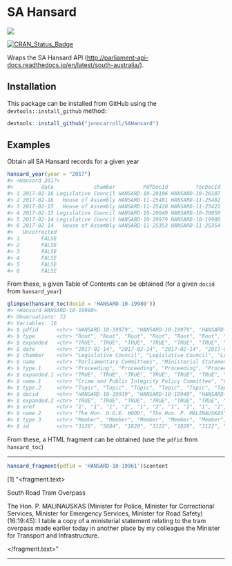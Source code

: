 
SA Hansard
==========

![](http://www.parliament.sa.gov.au/_layouts/PII3.InternetStyles/LACQUER/hdrCrest.jpg)

[![CRAN\_Status\_Badge](http://www.r-pkg.org/badges/version/SAHansard)](https://cran.r-project.org/package=SAHansard)

Wraps the SA Hansard API (<http://parliament-api-docs.readthedocs.io/en/latest/south-australia/>).

<!-- README.md is generated from README.Rmd. Please edit that file -->
Installation
------------

This package can be installed from GitHub using the `devtools::install_github` method:

``` r
devtools::install_github("jonocarroll/SAHansard")
```

Examples
--------

Obtain all SA Hansard records for a given year

``` r
hansard_year(year = "2017")
#> <Hansard 2017>
#>         date             chamber         PdfDocId         TocDocId
#> 1 2017-02-16 Legislative Council HANSARD-10-20106 HANSARD-10-20107
#> 2 2017-02-16   House of Assembly HANSARD-11-25481 HANSARD-11-25482
#> 3 2017-02-15   House of Assembly HANSARD-11-25420 HANSARD-11-25421
#> 4 2017-02-15 Legislative Council HANSARD-10-20049 HANSARD-10-20050
#> 5 2017-02-14 Legislative Council HANSARD-10-19979 HANSARD-10-19980
#> 6 2017-02-14   House of Assembly HANSARD-11-25353 HANSARD-11-25354
#>   Uncorrected
#> 1       FALSE
#> 2       FALSE
#> 3       FALSE
#> 4       FALSE
#> 5       FALSE
#> 6       FALSE
```

From these, a given Table of Contents can be obtained (for a given `docid` from `hansard_year`)

``` r
glimpse(hansard_toc(docid = 'HANSARD-10-19980'))
#> <Hansard HANSARD-10-19980>
#> Observations: 72
#> Variables: 16
#> $ pdfid      <chr> "HANSARD-10-19979", "HANSARD-10-19979", "HANSARD-10...
#> $ type       <chr> "Root", "Root", "Root", "Root", "Root", "Root", "Ro...
#> $ expanded   <chr> "TRUE", "TRUE", "TRUE", "TRUE", "TRUE", "TRUE", "TR...
#> $ date       <chr> "2017-02-14", "2017-02-14", "2017-02-14", "2017-02-...
#> $ chamber    <chr> "Legislative Council", "Legislative Council", "Legi...
#> $ name       <chr> "Parliamentary Committees", "Ministerial Statement"...
#> $ type.1     <chr> "Proceeding", "Proceeding", "Proceeding", "Proceedi...
#> $ expanded.1 <chr> "TRUE", "TRUE", "TRUE", "TRUE", "TRUE", "TRUE", "TR...
#> $ name.1     <chr> "Crime and Public Integrity Policy Committee", "Cry...
#> $ type.2     <chr> "Topic", "Topic", "Topic", "Topic", "Topic", "Topic...
#> $ docid      <chr> "HANSARD-10-19939", "HANSARD-10-19940", "HANSARD-10...
#> $ expanded.2 <chr> "TRUE", "TRUE", "TRUE", "TRUE", "TRUE", "TRUE", "TR...
#> $ xref       <chr> "1", "1", "1", "2", "1", "2", "1", "2", "1", "2", "...
#> $ name.2     <chr> "The Hon. D.G.E. HOOD", "The Hon. P. MALINAUSKAS", ...
#> $ type.3     <chr> "Member", "Member", "Member", "Member", "Member", "...
#> $ id         <chr> "3126", "5084", "1820", "3122", "1820", "3122", "27...
```

From these, a HTML fragment can be obtained (use the `pdfid` from `hansard_toc`)

------------------------------------------------------------------------

``` r
hansard_fragment(pdfid = 'HANSARD-10-19961')$content
```

\[1\] "&lt;fragment.text&gt;
<body>
<p class="\&quot;SubDebate-H\&quot;" style="\&quot;
" text-align:\" xmlns="\&quot;http://www.w3.org/1999/xhtml\&quot;">
<span>South Road Tram Overpass</span>
</p>
<a name=\"member\" data-mode=\"member\" data-value=\"5084\" xmlns=\"http://www.w3.org/1999/xhtml\" data-type=\"article\" data-article=\"speech\" data-talktime=\"2017-02-14T16:19:45\" />
<p class="\&quot;Normal-P\&quot;" style="\&quot;direction:ltr;unicode-bidi:normal;\&quot;" xmlns="\&quot;http://www.w3.org/1999/xhtml\&quot;">
<span class=\"Normal-H\"><span style="\&quot;
" margin-left:26pt&#xa;="" \"=""><span class="\"MemberSpeech-H\"">The Hon. P. MALINAUSKAS</span><span class="\"MinisterialTitles-H\""> (Minister for Police, Minister for Correctional Services, Minister for Emergency Services, Minister for Road Safety)</span><span class="\"GeneralBold-H\""> (</span><span class="\"Time-H\"">16:19</span><span class="\"HiddenTime-H\"">:45</span><span class="\"GeneralBold-H\"">):</span> I table a copy of a ministerial statement relating to the tram overpass made earlier today in another place by my colleague the Minister for Transport and Infrastructure.</span>
</p>
</body>
&lt;/fragment.text&gt;"

------------------------------------------------------------------------
